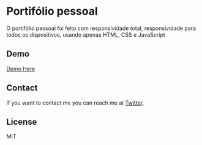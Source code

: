 # Portifólio pessoal

O portifólio pessoal foi feito com responsividade total, responsividade para todos os dispositivos, usando apenas HTML, CSS e JavaScript

## Demo

[Demo Here](https://lucaslyra01.github.io/)


## Contact

If you want to contact me you can reach me at [Twitter](https://www.twitter.com/codewithsadee).

## License

MIT
